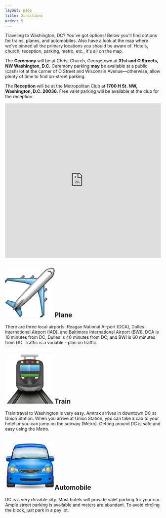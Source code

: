 ```yaml
---
layout: page
title: Directions
order: 5
---
```

Traveling to Washington, DC? You’ve got options! Below you'll find options for trains, planes, and automobiles. Also have a look at the map where we've pinned all the primary locations you should be aware of. Hotels, church, reception, parking, metro, etc., it's all on the map.

The **Ceremony** will be at Christ Church, Georgetown at **31st and O Streets, NW Washington, D.C.** Ceremony parking **may** be available at a public (cash) lot at the corner of O Street and Wisconsin Avenue—otherwise, allow plenty of time to find on-street parking.

The **Reception** will be at the Metropolitan Club at **1700 H St. NW, Washington, D.C. 20036.** Free valet parking will be available at the club for the reception.

<iframe width='100%' height='500px' frameBorder='0' src='https://a.tiles.mapbox.com/v4/dai.m87795np/attribution,zoompan.html?access_token=pk.eyJ1IjoiZGFpIiwiYSI6IkZsZ0hqcDAifQ.xT3JeLA3cXqgN3HBwoxgAA'></iframe>

<h2><img class="emoji-icon" src="/assets/images/89.png" alt="plane">Plane</h2>
<p>There are three local airports: Reagan National Airport (DCA), Dulles International Airport (IAD), and Baltimore International Airport (BWI). DCA is 10 minutes from DC, Dulles is 40 minutes from DC, and BWI is 60 minutes from DC. Traffic is a variable - plan on traffic.</p>

<h2><img id="train" class="emoji-icon" src="/assets/images/787.png" alt="train">Train</h2>
<p>Train travel to Washington is very easy. Amtrak arrives in downtown DC at Union Station. When you arrive at Union Station, you can take a cab to your hotel or you can jump on the subway (Metro). Getting around DC is safe and easy using the Metro. 
</p>
<h2><img class="emoji-icon" src="/assets/images/801.png" alt="automobile">Automobile</h2>
<p>DC is a very drivable city. Most hotels will provide valet parking for your car. Ample street parking is available and meters are abundant. To avoid circling the block, just park in a pay lot.</p>